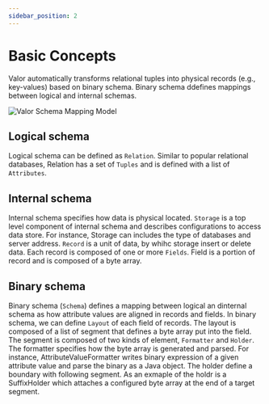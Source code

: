 ```yaml
---
sidebar_position: 2
---
```

# Basic Concepts

Valor automatically transforms relational tuples into physical records (e.g., key-values) based on binary schema.
Binary schema ddefines mappings between logical and internal schemas.

![Valor Schema Mapping Model](/img/model.svg)

## Logical schema

Logical schema can be defined as `Relation`.
Similar to popular relational databases, Relation has a set of `Tuples` and is defined with a list of `Attributes`.

## Internal schema

Internal schema specifies how data is physical located.
`Storage` is a top level component of internal schema and describes configurations to access data store. For instance, Storage can includes the type of databases and server address.
`Record` is a unit of data, by whihc storage insert or delete data.
Each record is composed of one or more `Fields`.
Field is a portion of record and is composed of a byte array.

## Binary schema

Binary schema (`Schema`) defines a mapping between logical an dinternal schema as how attribute values are aligned in records and fields.
In binary schema, we can define `Layout` of each field of records. The layout is composed of a list of segment that defines a byte array put into the field.
The segment is composed of two kinds of element, `Formatter` and `Holder`.
The formatter specifies how the byte array is generated and parsed.
For instance, AttributeValueFormatter writes binary expression of a given attribute value and parse the binary as a Java object.
The holder define a boundary with following segment.
As an exmaple of the holdr is a SuffixHolder which attaches a configured byte array at the end of a target segment.


